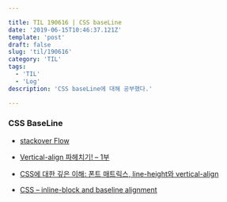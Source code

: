 ```yaml
---

title: TIL 190616 | CSS baseLine
date: '2019-06-15T10:46:37.121Z'
template: 'post'
draft: false
slug: 'til/190616'
category: 'TIL'
tags:
  - 'TIL'
  - 'Log'
description: 'CSS baseLine에 대해 공부했다.' 

---
```


### CSS BaseLine

- [stackover Flow](https://stackoverflow.com/questions/9273016/why-is-this-inline-block-element-pushed-downward) 
- [Vertical-align 파헤치기! – 1부](http://blog.hivelab.co.kr/%EA%B3%B5%EC%9C%A0-vertical-align-%ED%8C%8C%ED%97%A4%EC%B9%98%EA%B8%B0-1%EB%B6%80/)

- [CSS에 대한 깊은 이해: 폰트 매트릭스, line-height와 vertical-align](https://wit.nts-corp.com/2017/09/25/4903)

- [CSS – inline-block and baseline alignment](http://infoheap.com/css-inline-block-baseline-alignment/)

